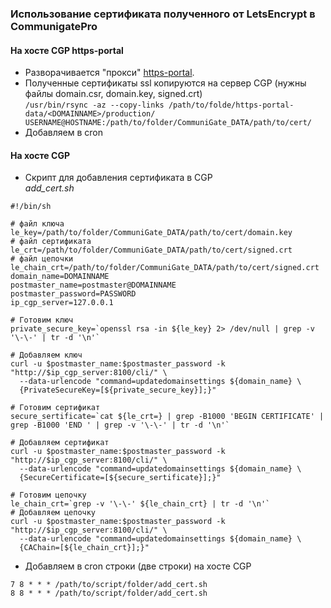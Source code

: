 ### Использование сертификата полученного от LetsEncrypt в CommunigatePro  
#### На хосте CGP https-portal  
- Разворачивается "прокси" [https-portal](https://github.com/SteveLTN/https-portal).  
- Полученные сертификаты ssl копируются на сервер CGP (нужны файлы domain.csr, domain.key, signed.crt)  
```/usr/bin/rsync -az --copy-links /path/to/folde/https-portal-data/<DOMAINNAME>/production/ USERNAME@HOSTNAME:/path/to/folder/CommuniGate_DATA/path/to/cert/```
- Добавляем в cron

#### На хосте CGP
- Скрипт для добавления сертификата в CGP  
_add_cert.sh_
```
#!/bin/sh

# файл ключа
le_key=/path/to/folder/CommuniGate_DATA/path/to/cert/domain.key
# файл сертификата
le_crt=/path/to/folder/CommuniGate_DATA/path/to/cert/signed.crt
# файл цепочки
le_chain_crt=/path/to/folder/CommuniGate_DATA/path/to/cert/signed.crt
domain_name=DOMAINNAME
postmaster_name=postmaster@DOMAINNAME
postmaster_password=PASSWORD
ip_cgp_server=127.0.0.1

# Готовим ключ
private_secure_key=`openssl rsa -in ${le_key} 2> /dev/null | grep -v '\-\-' | tr -d '\n'`

# Добавляем ключ
curl -u $postmaster_name:$postmaster_password -k "http://$ip_cgp_server:8100/cli/" \
  --data-urlencode "command=updatedomainsettings ${domain_name} \
  {PrivateSecureKey=[${private_secure_key}];}"

# Готовим сертификат
secure_sertificate=`cat ${le_crt=} | grep -B1000 'BEGIN CERTIFICATE' | grep -B1000 'END ' | grep -v '\-\-' | tr -d '\n'`

# Добавляем сертификат
curl -u $postmaster_name:$postmaster_password -k "http://$ip_cgp_server:8100/cli/" \
  --data-urlencode "command=updatedomainsettings ${domain_name} \
  {SecureCertificate=[${secure_sertificate}];}"

# Готовим цепочку
le_chain_crt=`grep -v '\-\-' ${le_chain_crt} | tr -d '\n'`
# Добавляем цепочку
curl -u $postmaster_name:$postmaster_password -k "http://$ip_cgp_server:8100/cli/" \
  --data-urlencode "command=updatedomainsettings ${domain_name} \
  {CAChain=[${le_chain_crt}];}"
```
- Добавляем в cron строки (две строки) на хосте CGP  
```
7 8 * * * /path/to/script/folder/add_cert.sh
8 8 * * * /path/to/script/folder/add_cert.sh
```

